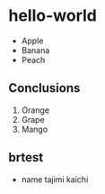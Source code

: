 # hello-world

- Apple 
- Banana
- Peach

## Conclusions
1. Orange
1. Grape
1. Mango

## brtest
- name tajimi kaichi
